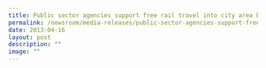 ```yaml
---
title: Public sector agencies support free rail travel into city area before 0745h
permalink: /newsroom/media-releases/public-sector-agencies-support-free-rail-travel-into-city-area-before-0745h/
date: 2013-04-16
layout: post
description: ""
image: ""
---
```

